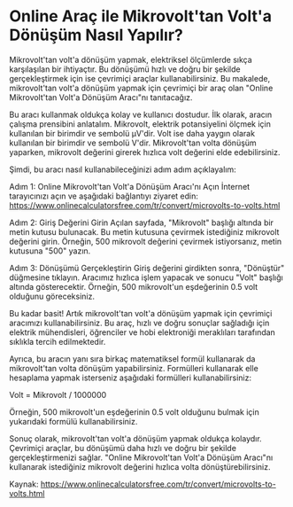 Online Araç ile Mikrovolt'tan Volt'a Dönüşüm Nasıl Yapılır?
===========================================================

Mikrovolt'tan volt'a dönüşüm yapmak, elektriksel ölçümlerde sıkça karşılaşılan bir ihtiyaçtır. Bu dönüşümü hızlı ve doğru bir şekilde gerçekleştirmek için ise çevrimiçi araçlar kullanabilirsiniz. Bu makalede, mikrovolt'tan volt'a dönüşüm yapmak için çevrimiçi bir araç olan "Online Mikrovolt'tan Volt'a Dönüşüm Aracı"nı tanıtacağız.

Bu aracı kullanmak oldukça kolay ve kullanıcı dostudur. İlk olarak, aracın çalışma prensibini anlatalım. Mikrovolt, elektrik potansiyelini ölçmek için kullanılan bir birimdir ve sembolü µV'dir. Volt ise daha yaygın olarak kullanılan bir birimdir ve sembolü V'dir. Mikrovolt'tan volta dönüşüm yaparken, mikrovolt değerini girerek hızlıca volt değerini elde edebilirsiniz.

Şimdi, bu aracı nasıl kullanabileceğinizi adım adım açıklayalım:

Adım 1: Online Mikrovolt'tan Volt'a Dönüşüm Aracı'nı Açın İnternet tarayıcınızı açın ve aşağıdaki bağlantıyı ziyaret edin: <https://www.onlinecalculatorsfree.com/tr/convert/microvolts-to-volts.html>

Adım 2: Giriş Değerini Girin Açılan sayfada, "Mikrovolt" başlığı altında bir metin kutusu bulunacak. Bu metin kutusuna çevirmek istediğiniz mikrovolt değerini girin. Örneğin, 500 mikrovolt değerini çevirmek istiyorsanız, metin kutusuna "500" yazın.

Adım 3: Dönüşümü Gerçekleştirin Giriş değerini girdikten sonra, "Dönüştür" düğmesine tıklayın. Aracımız hızlıca işlem yapacak ve sonucu "Volt" başlığı altında gösterecektir. Örneğin, 500 mikrovolt'un eşdeğerinin 0.5 volt olduğunu göreceksiniz.

Bu kadar basit! Artık mikrovolt'tan volt'a dönüşüm yapmak için çevrimiçi aracımızı kullanabilirsiniz. Bu araç, hızlı ve doğru sonuçlar sağladığı için elektrik mühendisleri, öğrenciler ve hobi elektroniği meraklıları tarafından sıklıkla tercih edilmektedir.

Ayrıca, bu aracın yanı sıra birkaç matematiksel formül kullanarak da mikrovolt'tan volta dönüşüm yapabilirsiniz. Formülleri kullanarak elle hesaplama yapmak isterseniz aşağıdaki formülleri kullanabilirsiniz:

Volt = Mikrovolt / 1000000

Örneğin, 500 mikrovolt'un eşdeğerinin 0.5 volt olduğunu bulmak için yukarıdaki formülü kullanabilirsiniz.

Sonuç olarak, mikrovolt'tan volt'a dönüşüm yapmak oldukça kolaydır. Çevrimiçi araçlar, bu dönüşümü daha hızlı ve doğru bir şekilde gerçekleştirmenizi sağlar. "Online Mikrovolt'tan Volt'a Dönüşüm Aracı"nı kullanarak istediğiniz mikrovolt değerini hızlıca volta dönüştürebilirsiniz.

Kaynak: <https://www.onlinecalculatorsfree.com/tr/convert/microvolts-to-volts.html>